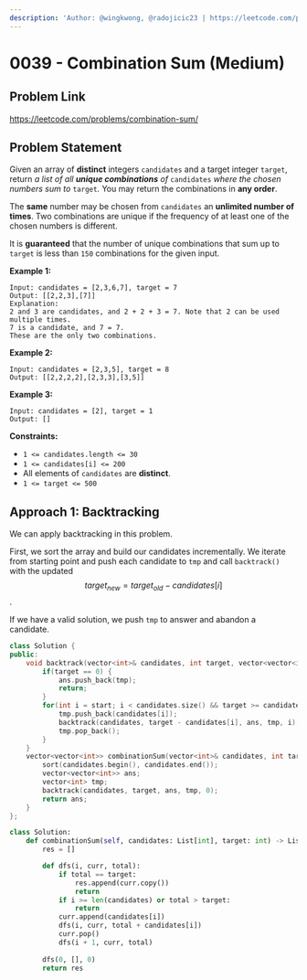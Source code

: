 ```yaml
---
description: 'Author: @wingkwong, @radojicic23 | https://leetcode.com/problems/combination-sum/'
---
```


# 0039 - Combination Sum (Medium)

## Problem Link

https://leetcode.com/problems/combination-sum/

## Problem Statement

Given an array of **distinct** integers `candidates` and a target integer `target`, return _a list of all **unique combinations** of_ `candidates` _where the chosen numbers sum to_ `target`_._ You may return the combinations in **any order**.

The **same** number may be chosen from `candidates` an **unlimited number of times**. Two combinations are unique if the frequency of at least one of the chosen numbers is different.

It is **guaranteed** that the number of unique combinations that sum up to `target` is less than `150` combinations for the given input.

**Example 1:**

```
Input: candidates = [2,3,6,7], target = 7
Output: [[2,2,3],[7]]
Explanation:
2 and 3 are candidates, and 2 + 2 + 3 = 7. Note that 2 can be used multiple times.
7 is a candidate, and 7 = 7.
These are the only two combinations.
```

**Example 2:**

```
Input: candidates = [2,3,5], target = 8
Output: [[2,2,2,2],[2,3,3],[3,5]]
```

**Example 3:**

```
Input: candidates = [2], target = 1
Output: [] 
```

**Constraints:**

* `1 <= candidates.length <= 30`
* `1 <= candidates[i] <= 200`
* All elements of `candidates` are **distinct**.
* `1 <= target <= 500`

## Approach 1: Backtracking

We can apply backtracking in this problem.

First, we sort the array and build our candidates incrementally. We iterate from starting point and  push each candidate to `tmp` and call `backtrack()` with the updated  $$target_{new} = target_{old} - candidates[i]$$.

If we have a valid solution, we push `tmp` to answer and abandon a candidate.

<Tabs>
<TabItem value="cpp" label="C++">
<SolutionAuthor name="@wingkwong"/>

```cpp
class Solution {
public:
    void backtrack(vector<int>& candidates, int target, vector<vector<int>>& ans, vector<int>& tmp, int start) {
        if(target == 0) {
            ans.push_back(tmp);
            return;
        }
        for(int i = start; i < candidates.size() && target >= candidates[i]; i++){
            tmp.push_back(candidates[i]);
            backtrack(candidates, target - candidates[i], ans, tmp, i);
            tmp.pop_back();
        }
    }
    vector<vector<int>> combinationSum(vector<int>& candidates, int target) {
        sort(candidates.begin(), candidates.end());
        vector<vector<int>> ans;
        vector<int> tmp;
        backtrack(candidates, target, ans, tmp, 0);
        return ans;
    }
};
```

</TabItem>

<TabItem value="python" label="Python">
<SolutionAuthor name="@radojicic23"/>

```python
class Solution:
    def combinationSum(self, candidates: List[int], target: int) -> List[List[int]]:
        res = []

        def dfs(i, curr, total):
            if total == target:
                res.append(curr.copy())
                return 
            if i >= len(candidates) or total > target:
                return 
            curr.append(candidates[i])
            dfs(i, curr, total + candidates[i])
            curr.pop()
            dfs(i + 1, curr, total)
        
        dfs(0, [], 0)
        return res 
```

</TabItem>
</Tabs>
